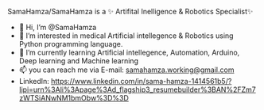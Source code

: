 SamaHamza/SamaHamza is a ✨ Artifital Inelligence & Robotics Specialist✨ 


- 👋 Hi, I’m @SamaHamza
- 👀 I’m interested in medical Artificial intellegence & Robotics using Python programming language.
- 🌱 I’m currently learning Artificial intellegence, Automation, Arduino, Deep learning and Machine learning
- 📫 you can reach me via E-mail: samahamza.working@gmail.com
-  LinkedIn:  https://www.linkedin.com/in/sama-hamza-1414561b5/?lipi=urn%3Ali%3Apage%3Ad_flagship3_resumebuilder%3BAN%2FZm7zWTSiANwNM1bmObw%3D%3D
